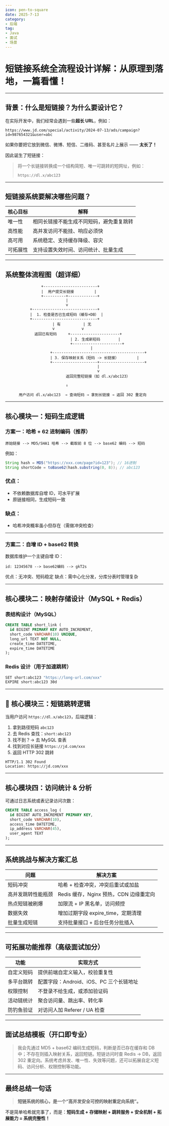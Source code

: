 ```yaml
---
icon: pen-to-square
date: 2025-7-13
category:
- 后端
tag:
- Java
- 面试
- 场景
---
```


# 短链接系统全流程设计详解：从原理到落地，一篇看懂！

---

## 背景：什么是短链接？为什么要设计它？

在实际开发中，我们经常会遇到一些**超长 URL**，例如：

```
https://www.jd.com/special/activity/2024-07-13/ads/campaign?id=987654321&user=abc
```

如果你要把它放到微信、微博、短信、二维码、甚至名片上展示 —— **太长了！**

因此诞生了短链接：

> 将一个长链接转换成一个结构简短、唯一可跳转的短网址，例如：
>
> ```
> https://dl.x/abc123
> ```

---

## 短链接系统要解决哪些问题？

| 核心目标 | 解释                   |
| ---- | -------------------- |
| 唯一性  | 相同长链接不能生成不同短码，避免重复跳转 |
| 高性能  | 高并发访问不能挂、响应必须快       |
| 高可用  | 系统稳定、支持缓存降级、容灾       |
| 可拓展性 | 支持设置失效时间、访问统计、批量生成   |

---

## 系统整体流程图（超详细）

```
                +------------------------+
                |  用户提交长链接         |
                +----------+-------------+
                           |
                           v
           +-----------------------------+
           |  1. 检查是否已生成短码（缓存+DB） |
           +-----------------------------+
                     | 有          | 无
                     v            v
             返回已有短码     +----------------------+
                             | 2. 生成新短码        |
                             +----------------------+
                                      |
                    +-----------------------------------------+
                    | 3. 保存映射关系（短码 -> 长链接）        |
                    +--------------------+--------------------+
                                         |
                                         v
                           返回完整短链接（如 dl.x/abc123）

                           ↓

      用户访问 dl.x/abc123  → 查询短码 → 拿到长链接 → 返回 302 重定向
```

---

## 核心模块一：短码生成逻辑

### 方案一：哈希 + 62 进制编码（推荐）

```text
原始链接 --> MD5/SHA1 哈希 --> 截取前 8 位 --> base62 编码 --> 短码
```

例如：

```java
String hash = MD5("https://xxx.com/page?id=123"); // 16进制
String shortCode = toBase62(hash.substring(0, 8)); // abc123
```

### 优点：

* 不依赖数据库自增 ID，可水平扩展
* 原链接相同，生成短码一致

### 缺点：

* 哈希冲突概率虽小但存在（需做冲突检查）

---

### 方案二：自增 ID + base62 转换

数据库维护一个主键自增 ID：

```text
id: 12345678 --> base62编码 --> gkT2s
```

优点：无冲突、短码稳定
缺点：需中心化分发，分库分表时管理复杂

---

## 核心模块二：映射存储设计（MySQL + Redis）

### 表结构设计（MySQL）

```sql
CREATE TABLE short_link (
  id BIGINT PRIMARY KEY AUTO_INCREMENT,
  short_code VARCHAR(10) UNIQUE,
  long_url TEXT NOT NULL,
  create_time DATETIME,
  expire_time DATETIME
);
```

### Redis 设计（用于加速跳转）

```bash
SET short:abc123 "https://long-url.com/xxx"
EXPIRE short:abc123 30d
```

---

## 🔁 核心模块三：短链跳转逻辑

当用户访问 `https://dl.x/abc123`，后端逻辑：

1. 拿到路径短码 `abc123`
2. 去 Redis 查找：`short:abc123`
3. 找不到？→ 去 MySQL 查表
4. 找到对应长链接 `https://jd.com/xxx`
5. 返回 HTTP 302 跳转

```http
HTTP/1.1 302 Found
Location: https://jd.com/xxx
```

---

## 核心模块四：访问统计 & 分析

可通过日志系统或表记录访问次数：

```sql
CREATE TABLE access_log (
  id BIGINT AUTO_INCREMENT PRIMARY KEY,
  short_code VARCHAR(10),
  access_time DATETIME,
  ip_address VARCHAR(45),
  user_agent TEXT
);
```

---

## 系统挑战与解决方案汇总

| 问题        | 解决方案                        |
| --------- | --------------------------- |
| 短码冲突      | 哈希 + 检查冲突，冲突后重试或加盐          |
| 高并发跳转性能瓶颈 | Redis 缓存，Nginx 预热，CDN 边缘重定向 |
| 热点短链被刷爆   | 加限流 + IP 黑名单，访问频控           |
| 数据失效      | 增加过期字段 expire\_time，定期清理    |
| 批量生成短链    | 支持批量接口 + 后台任务分批插入           |

---

## 可拓展功能推荐（高级面试加分）

| 功能    | 实现方式                       |
| ----- | -------------------------- |
| 自定义短码 | 提供前端自定义输入，校验重复性            |
| 多平台跳转 | 配置字段：Android、iOS、PC 三个长链地址 |
| 权限控制  | 不登录不给生成，或添加验证码             |
| 活动链统计 | 聚合访问量、跳出率、转化率              |
| 防钓鱼验证 | 对访问人加 Referer / UA 检查      |

---

## 面试总结模板（开口即专业）

> 我会先通过 MD5 + base62 编码生成短码，判断是否已存在缓存和 DB 中；不存在则插入映射关系，返回短链。短链访问时查 Redis → DB，返回 302 重定向。系统考虑并发、唯一性、失效等问题，还可以拓展自定义短码、访问分析、权限控制等功能。

---

## 最终总结一句话

> **短链系统的核心，是一个“高并发安全可控的映射重定向系统”。**

不是简单哈希就完事了，而是：**短码生成 + 存储映射 + 跳转服务 + 安全机制 + 拓展能力 = 系统完整性！**
